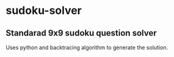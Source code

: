 # sudoku-solver

## Standarad 9x9 sudoku question solver
Uses python and backtracing algorithm to generate the solution.